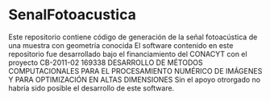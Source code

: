 # SenalFotoacustica
Este repositorio contiene código de generación de la señal fotoacústica de una muestra con geometría conocida
El software contenido en este repositorio fue desarrollado bajo el financiamiento del CONACYT con el proyecto 
CB-2011-02 169338 DESARROLLO DE MÉTODOS COMPUTACIONALES PARA EL PROCESAMIENTO NUMÉRICO DE IMÁGENES Y PARA OPTIMIZACIÓN EN ALTAS DIMENSIONES
Sin el apoyo otrorgado no habría sido posible el desarrollo de este software.
